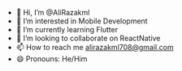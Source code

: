 - 👋 Hi, I’m @AliRazakml
- 👀 I’m interested in Mobile Development
- 🌱 I’m currently learning Flutter
- 💞️ I’m looking to collaborate on ReactNative
- 📫 How to reach me alirazakml708@gmail.com
- 😄 Pronouns: He/Him

<!---
AliRazakml/AliRazakml is a ✨ special ✨ repository because its `README.md` (this file) appears on your GitHub profile.
You can click the Preview link to take a look at your changes.
--->
